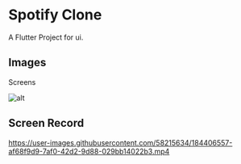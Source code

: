 # Spotify Clone

A Flutter Project for ui.

## Images

Screens

![alt](https://i.hizliresim.com/qgib5tn.png)

## Screen Record

<https://user-images.githubusercontent.com/58215634/184406557-af68f9d9-7af0-42d2-9d88-029bb14022b3.mp4>
